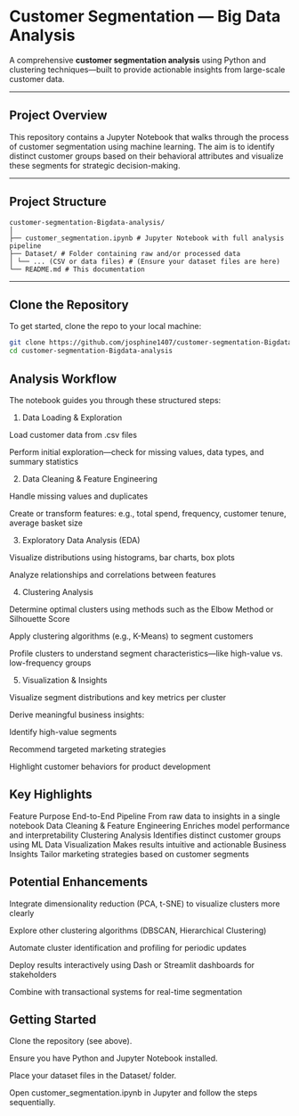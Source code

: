 #  Customer Segmentation — Big Data Analysis  

A comprehensive **customer segmentation analysis** using Python and clustering techniques—built to provide actionable insights from large-scale customer data.

---

##  Project Overview  

This repository contains a Jupyter Notebook that walks through the process of customer segmentation using machine learning. The aim is to identify distinct customer groups based on their behavioral attributes and visualize these segments for strategic decision-making.

---

##  Project Structure  
```
customer-segmentation-Bigdata-analysis/
│
├── customer_segmentation.ipynb # Jupyter Notebook with full analysis pipeline
├── Dataset/ # Folder containing raw and/or processed data
│ └── ... (CSV or data files) # (Ensure your dataset files are here)
└── README.md # This documentation

```

---

##  Clone the Repository  

To get started, clone the repo to your local machine:

```bash
git clone https://github.com/josphine1407/customer-segmentation-Bigdata-analysis.git
cd customer-segmentation-Bigdata-analysis
```

## Analysis Workflow

The notebook guides you through these structured steps:

1. Data Loading & Exploration

Load customer data from .csv files

Perform initial exploration—check for missing values, data types, and summary statistics

2. Data Cleaning & Feature Engineering

Handle missing values and duplicates

Create or transform features: e.g., total spend, frequency, customer tenure, average basket size

3. Exploratory Data Analysis (EDA)

Visualize distributions using histograms, bar charts, box plots

Analyze relationships and correlations between features

4. Clustering Analysis

Determine optimal clusters using methods such as the Elbow Method or Silhouette Score

Apply clustering algorithms (e.g., K-Means) to segment customers

Profile clusters to understand segment characteristics—like high-value vs. low-frequency groups

5. Visualization & Insights

Visualize segment distributions and key metrics per cluster

Derive meaningful business insights:

Identify high-value segments

Recommend targeted marketing strategies

Highlight customer behaviors for product development

## Key Highlights
Feature	Purpose
End-to-End Pipeline	From raw data to insights in a single notebook
Data Cleaning & Feature Engineering	Enriches model performance and interpretability
Clustering Analysis	Identifies distinct customer groups using ML
Data Visualization	Makes results intuitive and actionable
Business Insights	Tailor marketing strategies based on customer segments

## Potential Enhancements

Integrate dimensionality reduction (PCA, t-SNE) to visualize clusters more clearly

Explore other clustering algorithms (DBSCAN, Hierarchical Clustering)

Automate cluster identification and profiling for periodic updates

Deploy results interactively using Dash or Streamlit dashboards for stakeholders

Combine with transactional systems for real-time segmentation

## Getting Started

Clone the repository (see above).

Ensure you have Python and Jupyter Notebook installed.

Place your dataset files in the Dataset/ folder.

Open customer_segmentation.ipynb in Jupyter and follow the steps sequentially.
